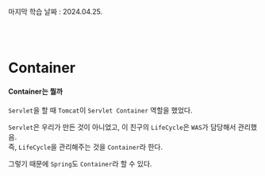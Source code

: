 마지막 학습 날짜 : 2024.04.25.

</br></br>

# Container
#### Container는 뭘까
`Servlet`을 할 때 `Tomcat`이 `Servlet Container` 역할을 했었다.

`Servlet`은 우리가 만든 것이 아니었고, 이 친구의 `LifeCycle`은 `WAS`가 담당해서 관리했음.  
즉, `LifeCycle`을 관리해주는 것을 `Container`라 한다.

그렇기 때문에 `Spring`도 `Container`라 할 수 있다.
